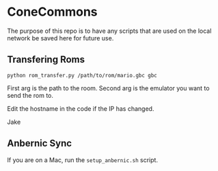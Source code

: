 # ConeCommons

The purpose of this repo is to have any scripts that are used on the local network be saved here for future use.

## Transfering Roms

```
python rom_transfer.py /path/to/rom/mario.gbc gbc
```

First arg is the path to the room.
Second arg is the emulator you want to send the rom to.

Edit the hostname in the code if the IP has changed.

Jake

## Anbernic Sync

If you are on a Mac, run the `setup_anbernic.sh` script.
